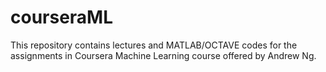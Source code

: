 # courseraML
This repository contains lectures and MATLAB/OCTAVE codes for the assignments in Coursera Machine Learning course offered by Andrew Ng.
